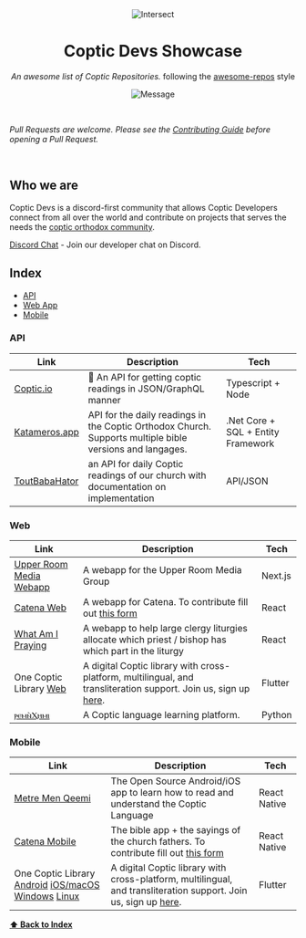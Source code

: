 <div align='center'>
<img src="https://i.ibb.co/QPJrwJ6/Intersect.png" alt="Intersect" border="0">

# Coptic Devs Showcase

_An awesome list of Coptic Repositories._ following the [awesome-repos](https://github.com/pawelborkar/awesome-repos/tree/master) style <br>

![Message](https://img.shields.io/badge/Coptic-Devs-%23ff0055)


</div><br>

_Pull Requests are welcome. Please see the [Contributing Guide](CONTRIBUTING.md) before opening a Pull Request._

</div><br>

## Who we are
Coptic Devs is a discord-first community that allows Coptic Developers connect from all over the world and contribute on projects that serves the needs the [coptic orthodox community](https://en.wikipedia.org/wiki/Coptic_Orthodox_Church).

[Discord Chat](https://discord.gg/mAnYc9rj) - Join our developer chat on Discord.

## Index

-   [API](#api)
-   [Web App](#web)
-   [Mobile](#mobile)

### API

| Link | Description | Tech |
| --- | --- | -- |
| [Coptic.io](https://github.com/abanobmikaeel/coptic.io) | 📜 An API for getting coptic readings in JSON/GraphQL manner | Typescript + Node
| [Katameros.app](https://github.com/pierresaid/katameros-api) | API for the daily readings in the Coptic Orthodox Church. Supports multiple bible versions and langages. | .Net Core + SQL + Entity Framework |
| [ToutBabaHator](https://toutbabahator.com/) | an API for daily Coptic readings of our church with documentation on implementation | API/JSON |

### Web
| Link | Description | Tech |
| --- | --- | -- |
| [Upper Room Media Webapp](https://github.com/upperroommedia/web-app) | A webapp for the Upper Room Media Group | Next.js |
| [Catena Web](https://catenabible.com/) | A webapp for Catena. To contribute fill out [this form](https://docs.google.com/forms/d/e/1FAIpQLSeEbM9jEH9GULla1bumG9QF7hY66ubEw_EluSjcXIc1QsYJHQ/viewform) | React |
| [What Am I Praying](https://whatamipraying.vercel.app) | A webapp to help large clergy liturgies allocate which priest / bishop has which part in the liturgy | React |
| One Coptic Library [Web](https://app.onecopticlibrary.com) | A digital Coptic library with cross-platform, multilingual, and transliteration support. Join us, sign up [here](https://forms.gle/LU7iEjyHV3q9thEo8). | Flutter |
| [ⲣⲉⲙⲛ̀Ⲭⲏⲙⲓ](https://remnqymi.com/) | A Coptic language learning platform. | Python |

### Mobile
| Link | Description | Tech |
| --- | --- | -- |
| [Metre Men Qeemi](https://github.com/mark-yacoub/metremenqeemi) | The Open Source Android/iOS app to learn how to read and understand the Coptic Language | React Native |
| [Catena Mobile](https://apps.apple.com/us/app/catena-bible-commentaries/id1218663640) | The bible app + the sayings of the church fathers. To contribute fill out [this form](https://docs.google.com/forms/d/e/1FAIpQLSeEbM9jEH9GULla1bumG9QF7hY66ubEw_EluSjcXIc1QsYJHQ/viewform) | React Native |
| One Coptic Library [Android](https://play.google.com/store/apps/details?id=com.onecopticlibrary.ocl) [iOS/macOS](https://apps.apple.com/us/app/one-coptic-library/id1662280247) [Windows](https://onecopticlibrary.com/builds/latest/windows/One%20Coptic%20Library.zip) [Linux](https://onecopticlibrary.com/builds/latest/linux/One%20Coptic%20Library.zip) | A digital Coptic library with cross-platform, multilingual, and transliteration support. Join us, sign up [here](https://forms.gle/LU7iEjyHV3q9thEo8). | Flutter |



**[⬆ Back to Index](#index)**

